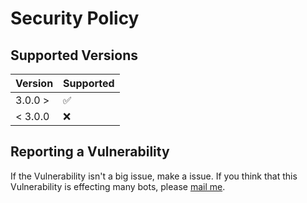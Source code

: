 # Security Policy

## Supported Versions


| Version  | Supported          |
| -------- | ------------------ |
|  3.0.0 > | :white_check_mark: |
| < 3.0.0  | :x:                |

## Reporting a Vulnerability

If the Vulnerability isn't a big issue, make a issue. If you think that this Vulnerability is effecting many bots, please [mail me](mailto:paultje52@gmail.com).
